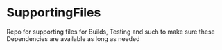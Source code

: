 # SupportingFiles
Repo for supporting files for Builds, Testing and such to make sure these Dependencies are available as long as needed
